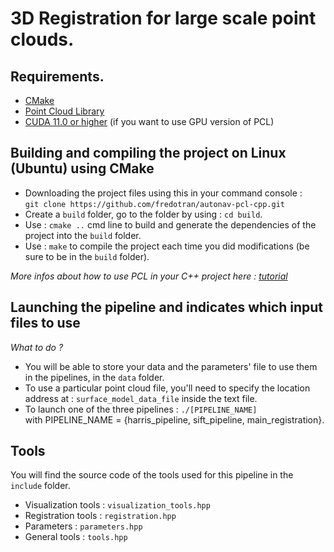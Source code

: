 # 3D Registration for large scale point clouds.

## Requirements.

* [CMake](https://cmake.org/runningcmake/)
* [Point Cloud Library](https://pointclouds.org/downloads/)
* [CUDA 11.0 or higher](https://developer.nvidia.com/cuda-toolkit-archive) (if you want to use GPU version of PCL)

## Building and compiling the project on Linux (Ubuntu) using CMake

* Downloading the project files using this in your command console :  
`git clone https://github.com/fredotran/autonav-pcl-cpp.git`
* Create a `build` folder, go to the folder by using : `cd build`.
* Use : `cmake ..` cmd line to build and generate the dependencies of the project into the `build` folder.
* Use : `make` to compile the project each time you did modifications (be sure to be in the `build` folder).

*More infos about how to use PCL in your C++ project here : [tutorial](https://pcl.readthedocs.io/projects/tutorials/en/latest/using_pcl_pcl_config.html#using-pcl-pcl-config)*

## Launching the pipeline and indicates which input files to use

*What to do ?*
* You will be able to store your data and the parameters' file to use them in the pipelines, in the `data` folder. 
* To use a particular point cloud file, you'll need to specify the location address at : `surface_model_data_file` inside the text file.
* To launch one of the three pipelines : `./[PIPELINE_NAME]`  
with PIPELINE_NAME = {harris_pipeline, sift_pipeline, main_registration}.

## Tools
You will find the source code of the tools used for this pipeline in the `include` folder.
* Visualization tools : `visualization_tools.hpp`
* Registration tools : `registration.hpp`
* Parameters : `parameters.hpp`
* General tools : `tools.hpp`
